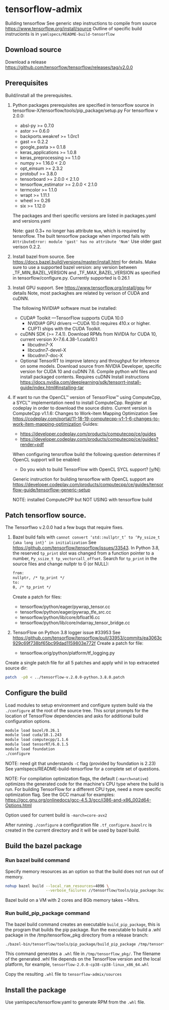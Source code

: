 # tensorflow-admix
Building tensorflow 
See generic step instructions to compile from source https://www.tensorflow.org/install/source
Outline of specific build instrucionts is in `yamlspecs/README-build-tensorflow`

## Download source

Download a release https://github.com/tensorflow/tensorflow/releases/tag/v2.0.0

## Prerequisites

Build/install all the prerequisites.

1. Python packages prerequisites are specified in tensorflow source
   in tensorflow-X/tensorflow/tools/pip_package/setup.py
   For tensorflow v 2.0.0: 
   - absl-py >= 0.7.0
   - astor >= 0.6.0
   - backports.weakref >= 1.0rc1
   - gast == 0.2.2
   - google_pasta >= 0.1.8
   - keras_applications >= 1.0.8
   - keras_preprocessing >= 1.1.0
   - numpy >= 1.16.0 < 2.0
   - opt_einsum >= 2.3.2
   - protobuf >= 3.8.0
   - tensorboard >= 2.0.0 < 2.1.0
   - tensorflow_estimator >= 2.0.0 < 2.1.0
   - termcolor >= 1.1.0
   - wrapt >= 1.11.1
   - wheel >= 0.26
   - six >= 1.12.0

   The packages and theri specific versions are listed in packages.yaml and versions.yaml

   Note: gast 0.3+ no longer has attribute `Num`, which is required by tensroflow. The built
   tensorflow package when imported fails with `AttributeError: module 'gast' has no attribute 'Num'`
   Use older gast verison 0.2.2. 

1. Install bazel from source. See https://docs.bazel.build/versions/master/install.html for details.
   Make sure to use a supported bazel version: any version between _TF_MIN_BAZEL_VERSION and 
   _TF_MAX_BAZEL_VERSION as specified in tensorflow/configure.py. Currently supported is 0.26.1

1. Install GPU support.  See https://www.tensorflow.org/install/gpu for details
   Note, most packaghes are related by verison of CUDA and cuDNN.

   The following NVIDIA® software must be installed:
   - CUDA® Toolkit —TensorFlow supports CUDA 10.0 
     - NVIDIA® GPU drivers —CUDA 10.0 requires 410.x or higher.
     - CUPTI ships with the CUDA Toolkit.
   - cuDNN SDK (>= 7.4.1). Download RPMs from NVIDIA for CUDA 10, current version X=7.6.4.38-1.cuda10.1
     - libcudnn7-X
     - libcudnn7-devel-X
     - libcudnn7-doc-X
   - Optional TensorRT to improve latency and throughput for inference on some models.
     Download source from NVIDIA Developer, specific version for CUDA 10 and cuDNN 7.6. Compile python
     whl files and install packaged  contents. Requires cuDNN
     Install instructions https://docs.nvidia.com/deeplearning/sdk/tensorrt-install-guide/index.html#installing-tar

1. If want to run the OpenCL™ version of TensorFlow™ using ComputeCpp, a SYCL™ implementation
   need to install ComputeCpp.  Register at codeplay in order to download the source distro.
   Current version is ComputeCpp v1.1.6: Changes to Work-item Mapping Optimization
   See https://codeplay.com/portal/11-18-19-computecpp-v1-1-6-changes-to-work-item-mapping-optimization
   Guides:
   - https://developer.codeplay.com/products/computecpp/ce/guides
   - https://developer.codeplay.com/products/computecpp/ce/guides?render=pdf
   
   When configuring tensroflow build the following question determines if OpenCL support will be enabled: 
   - Do you wish to build TensorFlow with OpenCL SYCL support? [y/N]: 
   
   Generic instruction for building tensorflow with OpenCL support are 
   https://developer.codeplay.com/products/computecpp/ce/guides/tensorflow-guide/tensorflow-generic-setup

   NOTE: installed ComputeCPP but NOT USING with tensorflow build

## Patch tensorflow source.

The Tensorflwo v.2.0.0 had a few bugs that require fixes.

1. Bazel build fails with `cannot convert ‘std::nullptr_t’ to ‘Py_ssize_t {aka long int}’ in initialization`
   See https://github.com/tensorflow/tensorflow/issues/33543.
   In Python 3.8, the reserved `tp_print` slot was changed from a function pointer to a number, 
   `Py_ssize_t tp_vectorcall_offset`. Search for `tp_print` in the source files and change nullptr to 0 (or NULL):
   ```txt
   from:
   nullptr, /* tp_print */ 
   to:
   0, /* tp_print */ 
   ```
   Create a patch for files:
   - tensorflow/python/eager/pywrap_tensor.cc 
   - tensorflow/python/eager/pywrap_tfe_src.cc
   - tensorflow/python/lib/core/bfloat16.cc
   - tensorflow/python/lib/core/ndarray_tensor_bridge.cc

1. TensorFlow on Python 3.8 logger issue #33953
   See https://github.com/tensorflow/tensorflow/pull/33953/commits/ea3063c929c69f738bf65bc99dad1159803e772f
   Create a patch for file:
   - tensorflow.orig/python/platform/tf_logging.py

Create a single patch file for all 5 patches and apply whil in top extraceted source dir:
```bash
patch  -p0 < ../tensorflow-v.2.0.0-python.3.8.0.patch
```

## Configure the build

Load modules to setup environment and configure system build via the `./configure` at the root of the source tree. 
This script prompts for the location of TensorFlow dependencies and asks for additional build configuration options.
```bash
module load bazel/0.26.1 
module load cuda/10.1.243
module load computecpp/1.1.6 
module load tensorRT/6.0.1.5 
module load foundation
./configure
```

NOTE: need git that understands `-C` flag (provided by foundation is 2.23)
See yamlspecs/README-build-tensorflow  for a complete set of questions.

NOTE: For compilation optimization flags, the default (`-march=native`) optimizes the generated code 
for the machine's CPU type where the build is run. For building TensorFlow for a different CPU type, 
need a more specific optimization flag. See the GCC manual for examples:
https://gcc.gnu.org/onlinedocs/gcc-4.5.3/gcc/i386-and-x86_002d64-Options.html

Option used for current build is `-march=core-avx2`

After running `./configure` a configuration file `.tf_configure.bazelrc` is created in the
current directory and it will be used by bazel build.

## Build the bazel package

### Run bazel build command
Specify memory resources as an option so that the build does not run out of memory.
```bash
nohup bazel build --local_ram_resources=4096 \
                  --verbose_failures //tensorflow/tools/pip_package:build_pip_package > ../build-out &
```

Bazel build on a VM with 2 cores and 8Gb memory takes ~14hrs.

### Run build_pip_package command
The bazel build command creates an executable `build_pip_package`, this is the program that builds the 
pip package. Run the executable to build a .whl package in the /tmp/tensorflow_pkg directory from a
release branch:
```bash
./bazel-bin/tensorflow/tools/pip_package/build_pip_package /tmp/tensorflow_pkg
```

This command generates a `.whl` file  in `/tmp/tensorflow_pkg/`.
The filename of the generated .whl file depends on the TensorFlow version and the local platform,
for example, `tensorflow-2.0.0-cp38-cp38-linux_x86_64.whl`

Copy the resulting `.whl` file to `tensorflow-admix/sources`

## Install the package

Use yamlspecs/tensorflow.yaml to generate RPM from the `.whl` file.
